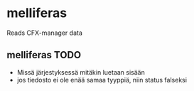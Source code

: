 melliferas
==========

Reads CFX-manager data


melliferas TODO
---------------

 * Missä järjestyksessä mitäkin luetaan sisään
 * jos tiedosto ei ole enää samaa tyyppiä, niin status falseksi
